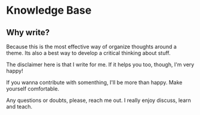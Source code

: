 # Knowledge Base

## Why write? 
Because this is the most effective way of organize thoughts around a theme. 
Its also a best way to develop a critical thinking about stuff. 

The disclaimer here is that I write for me. If it helps you too, though, I'm very happy!

If you wanna contribute with somenthing, I'll be more than happy. Make yourself comfortable. 

Any questions or doubts, please, reach me out. I really enjoy discuss, learn and teach. 
